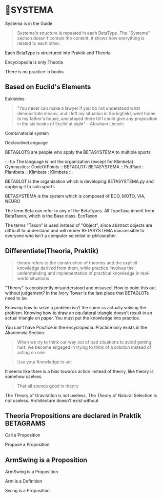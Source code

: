 # 🔷<beta>SYSTEMA</beta>

Systema is in the Guide

> Systema's structure is repeated in each BetaType. The "Systema" section doesn't contain the content, it shows how everything is related to each other.

Each BetaType is structured into Praktik and Theoria

Encyclopedia is only Theoria

There is no practice in books

## Based on Euclid's Elements

Eukleídes

> "You never can make a lawyer if you do not understand what demonstrate means; and I left my situation in Springfield, went home to my father's house, and stayed there till I could give any proposition in the six books of Euclid at sight" - Abraham Lincoln

Combinatorial system

DeclarativeLanguage

BETAGLOTS are people who apply the BETASYSTEMA to multiple sports

::: tip The language is not the organization (except for Klimbeta)
Gymnastics: CodeOfPoints :: BETAGLOT: BETASYSTEMA :: PutPlant : Plantbeta :: Klimbeta : Klimbeta
:::

BETAGLOT is the organization which is developing BETASYSTEMA.py and applying it to solo sports

BETASYSTEMA is the system which is composed of ECO, MOTO, VIA, NEURO

The term Beta can refer to any of the BetaTypes. All TypeTaxa inherit from BetaTaxon, which is the Base class. EcoTaxon

The terms "Taxon" is used instead of "Object", since abstract objects are difficult to understand and will render BETASYSTEMA inaccessible to everyone who isn't a computer scientist or philosopher.

## Differentiate(Theoria, Praktik)

> theory refers to the construction of theories and the explicit knowledge derived from them, while practice involves the understanding and implementation of practical knowledge in real-world situations

"Theory" is consistently misunderstood and misused. How to point this out without judgement? In the Ivory Tower is the last place that BETAGLOTs need to be.  

Knowing how to solve a problem isn't the same as actually solving the problem. Knowing how to draw an equilateral triangle doesn't result in an actual triangle on paper. You must put the knowledge into practice.

You can't have Practice in the encyclopedia. Practice only exists in the Akademeia Section.

> When we try to think our way out of bad situations to avoid getting hurt, we become engaged in trying to think of a solution instead of acting on one

> Use your Knowledge to act

It seems like there is a bias towards action instead of theory, like theory is somehow useless.

> That all sounds good in theory

The Theory of Gravitation is not useless, The Theory of Natural Selection is not useless. Architecture doesn't exist without  

## Theoria Propositions are declared in Praktik BETAGRAMS

Call a Proposition

Propose a Proposition

## ArmSwing is a Proposition

ArmSwing is a Proposition

Arm is a Definition

Swing is a Proposition

<!-- 

Do Definitions have methods?

- Arm has the method to flex or extend

Remove the Concept of Taxa

Propositions are Objects

Propositions have attributes and Methods

All Motons have the method to connect to another Moton in a sequence

 -->
